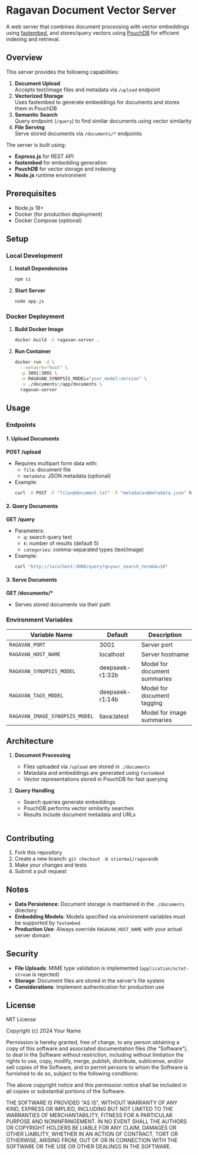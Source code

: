 
# Ragavan Document Vector Server

A web server that combines document processing with vector embeddings using [fastembed](https://github.com/orsinium/fast-embed), and stores/query vectors using [PouchDB](https://pouchdb.com/) for efficient indexing and retrieval.

## Overview

This server provides the following capabilities:

1. **Document Upload**  
   Accepts text/image files and metadata via `/upload` endpoint
2. **Vectorized Storage**  
   Uses fastembed to generate embeddings for documents and stores them in PouchDB
3. **Semantic Search**  
   Query endpoint (`/query`) to find similar documents using vector similarity
4. **File Serving**  
   Serve stored documents via `/documents/*` endpoints

The server is built using:
- **Express.js** for REST API
- **fastembed** for embedding generation
- **PouchDB** for vector storage and indexing
- **Node.js** runtime environment

## Prerequisites

- Node.js 18+
- Docker (for production deployment)
- Docker Compose (optional)

## Setup

### Local Development

1. **Install Dependencies**
   ```bash
   npm ci
   ```

2. **Start Server**
   ```bash
   node app.js
   ```

### Docker Deployment

1. **Build Docker Image**
   ```bash
   docker build -t ragavan-server .
   ```

2. **Run Container**
   ```bash
   docker run -d \
     --network="host" \
     -p 3001:3001 \
     -e RAGAVAN_SYNOPSIS_MODEL="your_model:version" \
     -v ./documents:/app/documents \
     ragavan-server
   ```

## Usage

### Endpoints

#### 1. Upload Documents
**POST /upload**
- Requires multipart form data with:
  - `file`: document file
  - `metadata`: JSON metadata (optional)
- Example:
  ```bash
  curl -X POST -F "file=@document.txt" -F "metadata=@metadata.json" http://localhost:3000/upload
  ```

#### 2. Query Documents
**GET /query**
- Parameters:
  - `q`: search query text
  - `k`: number of results (default 5)
  - `categories`: comma-separated types (text/image)
- Example:
  ```bash
  curl "http://localhost:3000/query?q=your_search_term&k=10"
  ```

#### 3. Serve Documents
**GET /documents/\***
- Serves stored documents via their path

### Environment Variables

| Variable Name                          | Default               | Description                                  |
|----------------------------------------|-----------------------|----------------------------------------------|
| `RAGAVAN_PORT`                         | 3001                  | Server port                                  |
| `RAGAVAN_HOST_NAME`                    | localhost             | Server hostname                              |
| `RAGAVAN_SYNOPSIS_MODEL`               | deepseek-r1:32b       | Model for document summaries                 |
| `RAGAVAN_TAGS_MODEL`                   | deepseek-r1:14b       | Model for document tagging                   |
| `RAGAVAN_IMAGE_SYNOPSIS_MODEL`         | llava:latest          | Model for image summaries                    |

## Architecture

1. **Document Processing**
   - Files uploaded via `/upload` are stored in `./documents`
   - Metadata and embeddings are generated using `fastembed`
   - Vector representations stored in PouchDB for fast querying

2. **Query Handling**
   - Search queries generate embeddings
   - PouchDB performs vector similarity searches
   - Results include document metadata and URLs

   ```

## Contributing

1. Fork this repository
2. Create a new branch: `git checkout -b stierma1/ragavandb`
3. Make your changes and tests
4. Submit a pull request

## Notes

- **Data Persistence**: Document storage is maintained in the `./documents` directory
- **Embedding Models**: Models specified via environment variables must be supported by `fastembed`
- **Production Use**: Always override `RAGAVAN_HOST_NAME` with your actual server domain

## Security

- **File Uploads**: MIME type validation is implemented (`application/octet-stream` is rejected)
- **Storage**: Document files are stored in the server's file system
- **Considerations**: Implement authentication for production use

## License

MIT License

Copyright (c) 2024 Your Name

Permission is hereby granted, free of charge, to any person obtaining a copy of this software and associated documentation files (the "Software"), to deal in the Software without restriction, including without limitation the rights to use, copy, modify, merge, publish, distribute, sublicense, and/or sell copies of the Software, and to permit persons to whom the Software is furnished to do so, subject to the following conditions:

The above copyright notice and this permission notice shall be included in all copies or substantial portions of the Software.

THE SOFTWARE IS PROVIDED "AS IS", WITHOUT WARRANTY OF ANY KIND, EXPRESS OR IMPLIED, INCLUDING BUT NOT LIMITED TO THE WARRANTIES OF MERCHANTABILITY, FITNESS FOR A PARTICULAR PURPOSE AND NONINFRINGEMENT. IN NO EVENT SHALL THE AUTHORS OR COPYRIGHT HOLDERS BE LIABLE FOR ANY CLAIM, DAMAGES OR OTHER LIABILITY, WHETHER IN AN ACTION OF CONTRACT, TORT OR OTHERWISE, ARISING FROM, OUT OF OR IN CONNECTION WITH THE SOFTWARE OR THE USE OR OTHER DEALINGS IN THE SOFTWARE.